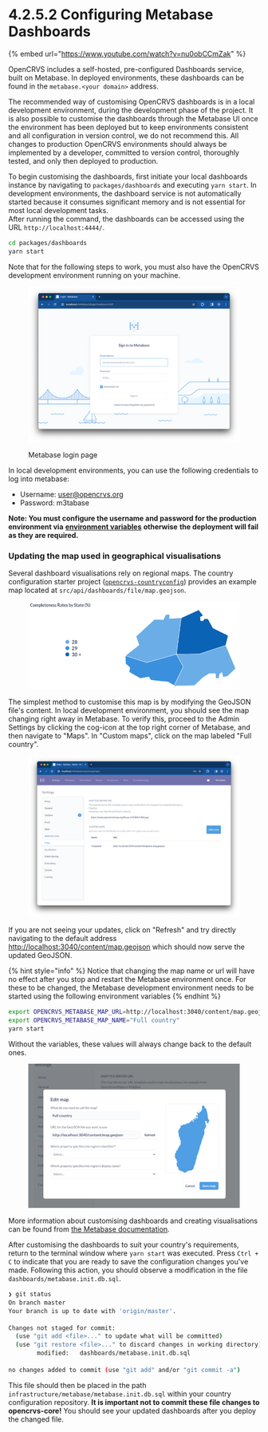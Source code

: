 # 4.2.5.2 Configuring Metabase Dashboards

{% embed url="https://www.youtube.com/watch?v=nu0obCCmZak" %}

OpenCRVS includes a self-hosted, pre-configured Dashboards service, built on Metabase. In deployed environments, these dashboards can be found in the `metabase.<your domain>` address.

The recommended way of customising OpenCRVS dashboards is in a local development environment, during the development phase of the project. It is also possible to customise the dashboards through the Metabase UI once the environment has been deployed but to keep environments consistent and all configuration in version control, we do not recommend this. All changes to production OpenCRVS environments should always be implemented by a developer, committed to version control, thoroughly tested, and only then deployed to production.

To begin customising the dashboards, first initiate your local dashboards instance by navigating to `packages/dashboards` and executing `yarn start`. In development environments, the dashboard service is not automatically started because it consumes significant memory and is not essential for most local development tasks.\
After running the command, the dashboards can be accessed using the URL `http://localhost:4444/`.

```bash
cd packages/dashboards
yarn start
```

Note that for the following steps to work, you must also have the OpenCRVS development environment running on your machine.

<figure><img src="../../../../.gitbook/assets/image (56).png" alt=""><figcaption><p>Metabase login page</p></figcaption></figure>

In local development environments, you can use the following credentials to log into metabase:

* Username: user@opencrvs.org
* Password: m3tabase

**Note: You must configure the username and password for the production environment via** [**environment variables**](../../3.3-set-up-a-server-hosted-environment/4.3.4-create-a-github-environment/4.3.4.1-environment-secrets-and-variables-explained.md) **otherwise** **the deployment will fail as they are required.**

### Updating the map used in geographical visualisations

Several dashboard visualisations rely on regional maps. The country configuration starter project ([`opencrvs-countryconfig`](https://github.com/opencrvs/opencrvs-countryconfig)) provides an example map located at `src/api/dashboards/file/map.geojson`.

<figure><img src="../../../../.gitbook/assets/image (55).png" alt=""><figcaption></figcaption></figure>

The simplest method to customise this map is by modifying the GeoJSON file's content. In local development environment, you should see the map changing right away in Metabase. To verify this, proceed to the Admin Settings by clicking the cog-icon at the top right corner of Metabase, and then navigate to "Maps". In "Custom maps", click on the map labeled "Full country".

<figure><img src="../../../../.gitbook/assets/image (54).png" alt=""><figcaption></figcaption></figure>

If you are not seeing your updates, click on "Refresh" and try directly navigating to the default address [http://localhost:3040/content/map.geojson](http://localhost:3040/content/map.geojson) which should now serve the updated GeoJSON.

{% hint style="info" %}
Notice that changing the map name or url will have no effect after you stop and restart the Metabase environment once. For these to be changed, the Metabase development environment needs to be started using the following environment variables
{% endhint %}

```bash
export OPENCRVS_METABASE_MAP_URL=http://localhost:3040/content/map.geojson
export OPENCRVS_METABASE_MAP_NAME="Full country"
yarn start
```

Without the variables, these values will always change back to the default ones.

<figure><img src="../../../../.gitbook/assets/image (58).png" alt=""><figcaption></figcaption></figure>

More information about customising dashboards and creating visualisations can be found from [the Metabase documentation](https://www.metabase.com/docs/latest/).

After customising the dashboards to suit your country's requirements, return to the terminal window where `yarn start` was executed. Press `Ctrl + C` to indicate that you are ready to save the configuration changes you've made. Following this action, you should observe a modification in the file `dashboards/metabase.init.db.sql`.

```bash
❯ git status
On branch master
Your branch is up to date with 'origin/master'.

Changes not staged for commit:
  (use "git add <file>..." to update what will be committed)
  (use "git restore <file>..." to discard changes in working directory)
        modified:   dashboards/metabase.init.db.sql

no changes added to commit (use "git add" and/or "git commit -a")
```

This file should then be placed in the path `infrastructure/metabase/metabase.init.db.sql` within your country configuration repository. **It is important not to commit these file changes to opencrvs-core!** You should see your updated dashboards after you deploy the changed file.

